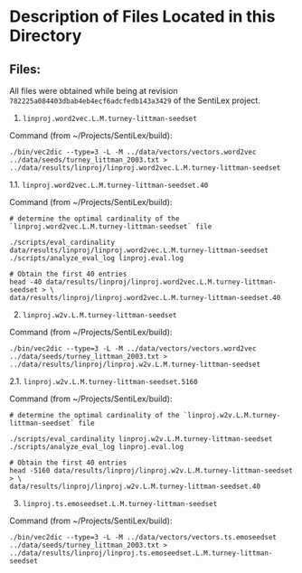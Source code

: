 Description of Files Located in this Directory
==============================================

Files:
------

All files were obtained while being at revision
`782225a084403dbab4eb4ecf6adcfedb143a3429` of the SentiLex project.

1. `linproj.word2vec.L.M.turney-littman-seedset`

Command (from ~/Projects/SentiLex/build):
```
./bin/vec2dic --type=3 -L -M ../data/vectors/vectors.word2vec ../data/seeds/turney_littman_2003.txt > ../data/results/linproj/linproj.word2vec.L.M.turney-littman-seedset
```

1.1. `linproj.word2vec.L.M.turney-littman-seedset.40`

Command (from ~/Projects/SentiLex/build):
```
# determine the optimal cardinality of the `linproj.word2vec.L.M.turney-littman-seedset` file

./scripts/eval_cardinality data/results/linproj/linproj.word2vec.L.M.turney-littman-seedset
./scripts/analyze_eval_log linproj.eval.log

# Obtain the first 40 entries
head -40 data/results/linproj/linproj.word2vec.L.M.turney-littman-seedset > \
data/results/linproj/linproj.word2vec.L.M.turney-littman-seedset.40
```

2. `linproj.w2v.L.M.turney-littman-seedset`

Command (from ~/Projects/SentiLex/build):
```
./bin/vec2dic --type=3 -L -M ../data/vectors/vectors.word2vec ../data/seeds/turney_littman_2003.txt > ../data/results/linproj/linproj.w2v.L.M.turney-littman-seedset
```

2.1. `linproj.w2v.L.M.turney-littman-seedset.5160`

Command (from ~/Projects/SentiLex/build):
```
# determine the optimal cardinality of the `linproj.w2v.L.M.turney-littman-seedset` file

./scripts/eval_cardinality linproj.w2v.L.M.turney-littman-seedset
./scripts/analyze_eval_log linproj.eval.log

# Obtain the first 40 entries
head -5160 data/results/linproj/linproj.w2v.L.M.turney-littman-seedset > \
data/results/linproj/linproj.w2v.L.M.turney-littman-seedset.40
```

3. `linproj.ts.emoseedset.L.M.turney-littman-seedset`

Command (from ~/Projects/SentiLex/build):
```
./bin/vec2dic --type=3 -L -M ../data/vectors/vectors.ts.emoseedset ../data/seeds/turney_littman_2003.txt > ../data/results/linproj/linproj.ts.emoseedset.L.M.turney-littman-seedset
```
